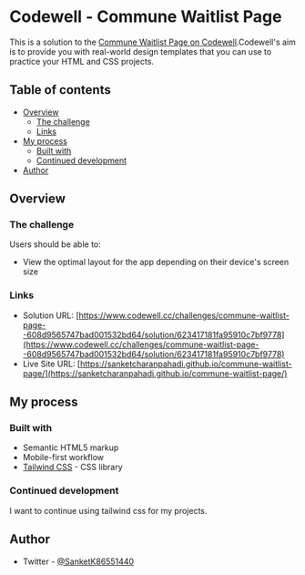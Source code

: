 # Codewell - Commune Waitlist Page

This is a solution to the [Commune Waitlist Page on Codewell](https://www.codewell.cc/challenges/commune-waitlist-page--608d9565747bad001532bd64).Codewell's aim is to provide you with real-world design templates that you can use to practice your HTML and CSS projects.

## Table of contents

- [Overview](#overview)
  - [The challenge](#the-challenge)
  - [Links](#links)
- [My process](#my-process)
  - [Built with](#built-with)
  - [Continued development](#continued-development)
- [Author](#author)


## Overview

### The challenge

Users should be able to:

- View the optimal layout for the app depending on their device's screen size

<!-- ### Screenshot

![](./screenshot.jpg) -->


### Links

- Solution URL: [https://www.codewell.cc/challenges/commune-waitlist-page--608d9565747bad001532bd64/solution/623417181fa95910c7bf9778](https://www.codewell.cc/challenges/commune-waitlist-page--608d9565747bad001532bd64/solution/623417181fa95910c7bf9778)
- Live Site URL: [https://sanketcharanpahadi.github.io/commune-waitlist-page/](https://sanketcharanpahadi.github.io/commune-waitlist-page/)

## My process

### Built with

- Semantic HTML5 markup
- Mobile-first workflow
- [Tailwind CSS](https://tailwindcss.com/) - CSS library

### Continued development

I want to continue using tailwind css for my projects.

## Author

<!-- - Website - [Add your name here](https://www.your-site.com) -->
- Twitter - [@SanketK86551440](https://www.twitter.com/SanketK86551440)


